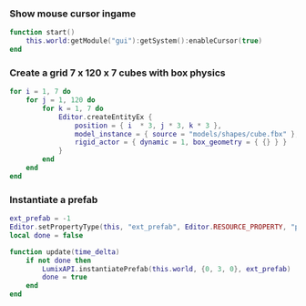 ### Show mouse cursor ingame

```lua
function start()
	this.world:getModule("gui"):getSystem():enableCursor(true)
end
```

### Create a grid 7 x 120 x 7 cubes with box physics
```lua
for i = 1, 7 do
	for j = 1, 120 do
		for k = 1, 7 do
			Editor.createEntityEx {
				position = { i  * 3, j * 3, k * 3 },
				model_instance = { source = "models/shapes/cube.fbx" },
				rigid_actor = { dynamic = 1, box_geometry = { {} } }
			}
		end
	end
end
```

### Instantiate a prefab
```lua
ext_prefab = -1
Editor.setPropertyType(this, "ext_prefab", Editor.RESOURCE_PROPERTY, "prefab")
local done = false

function update(time_delta)
	if not done then
		LumixAPI.instantiatePrefab(this.world, {0, 3, 0}, ext_prefab)
		done = true
	end
end
```